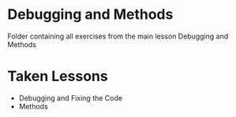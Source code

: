 # Debugging and Methods
Folder containing all exercises from the main lesson Debugging and Methods
# Taken Lessons
 - Debugging and Fixing the Code
 - Methods

